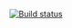[![Build status](https://ci.appveyor.com/api/projects/status/93fjf66ff8ccvloe?svg=true)](https://ci.appveyor.com/project/ns-morozova/counter-rct)